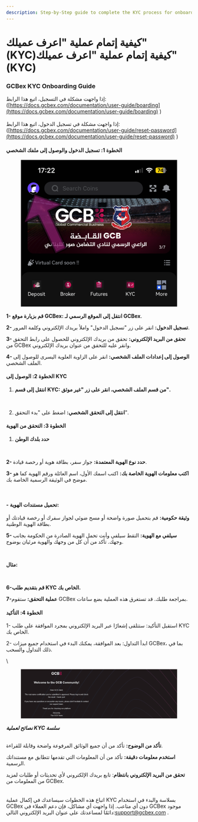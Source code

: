 ```yaml
---
description: Step-by-Step guide to complete the KYC process for onboarding to GCBex
---
```


# كيفية إتمام عملية "اعرف عميلك" (KYC)كيفية إتمام عملية "اعرف عميلك" (KYC)

### GCBex KYC Onboarding Guide

إذا واجهت مشكلة في التسجيل، اتبع هذا الرابط:([https://docs.gcbex.com/documentation/user-guide/boarding](https://docs.gcbex.com/documentation/user-guide/boarding) )\
\
إذا واجهت مشكلة في تسجيل الدخول، اتبع هذا الرابط: ([https://docs.gcbex.com/documentation/user-guide/reset-password](https://docs.gcbex.com/documentation/user-guide/reset-password) )

#### **الخطوة 1: تسجيل الدخول والوصول إلى ملفك الشخصي**

<figure><img src="../../.gitbook/assets/image (2) (2).png" alt="" width="563"><figcaption></figcaption></figure>

**1- قم بزيارة موقع GCBex: انتقل إلى الموقع الرسمي لـ GCBex**.

**2- تسجيل الدخول:** انقر على زر "تسجيل الدخول" واملأ بريدك الإلكتروني وكلمة المرور.

**3- تحقق من البريد الإلكتروني:** تحقق من بريدك الإلكتروني للحصول على رابط التحقق من GCBex وانقر عليه للتحقق من عنوان بريدك الإلكتروني.

**4- الوصول إلى إعدادات الملف الشخصي:** انقر على الزاوية العلوية اليسرى للوصول إلى الملف الشخصي.

#### **الخطوة 2: الوصول إلى KYC**

1. **انتقل إلى قسم KYC: من قسم الملف الشخصي، انقر على زر "غير موثق".**

<figure><img src="https://lh7-rt.googleusercontent.com/docsz/AD_4nXcBu4u2R2cG_LT0yYnCgJ0o0GfuulYinZfxTUXEZHXR6BLGyolMUr_KE8tR4ubsHqIKIwF72JuhW4Tke6kyue5mgJOPhqlGZzzFRMK8H4l3uSnAE2mRrL74qyscItbSvvpg91D8Gw?key=416INEOfKJwKQqmU-nJdNesH" alt=""><figcaption></figcaption></figure>

2. **انتقل إلى التحقق الشخصي:** اضغط على "بدء التحقق".

#### **الخطوة 3: التحقق من الهوية**

1. **حدد بلدك الوطن**

<figure><img src="https://lh7-rt.googleusercontent.com/docsz/AD_4nXfAHi_Eh3HXmdu8yLwWUwDCChOAAf2N_BJlH-3nxS_nJ1u1IJ0x89n127VKiIml2BWkzYWL9dE1gS_Y9Zs7h2YdrvwfmCV-dKPAiK1ubmt-MlpyxXqWZU_m2pSoTOvgoE3z9lAf?key=416INEOfKJwKQqmU-nJdNesH" alt=""><figcaption></figcaption></figure>

**2- حدد نوع الهوية المعتمدة:** جواز سفر، بطاقة هوية أو رخصة قيادة.

**3- اكتب معلومات الهوية الخاصة بك:** اكتب اسمك الأول، اسم العائلة ورقم الهوية كما هو موضح في الوثيقة الرسمية الخاصة بك.

<figure><img src="https://lh7-rt.googleusercontent.com/docsz/AD_4nXcv8eOBAq-k4rYrd82tKJKivg_iXiZAmuObXaGhE7ASAc91IDeo9C0q48ObAZ-JV7peTSgVedgCtCW-LVXiz7KmZMSwS0oIexBfPtsym3CuBgOwCcfXJkm8OuCBwSHdsYHmeu1vmg?key=416INEOfKJwKQqmU-nJdNesH" alt=""><figcaption></figcaption></figure>

#### **- تحميل مستندات الهوية:**

**وثيقة حكومية:** قم بتحميل صورة واضحة أو مسح ضوئي لجواز سفرك أو رخصة قيادتك أو بطاقة الهوية الوطنية.

**5- سيلفي مع الهوية:** التقط سيلفي وأنت تحمل الهوية الصادرة من الحكومة بجانب وجهك. تأكد من أن كل من وجهك والهوية مرئيان بوضوح.

<figure><img src="https://lh7-rt.googleusercontent.com/docsz/AD_4nXeWIZyADj5a_6O3WYdkkiq3vNHQqj0dqtXTvhU-byudCyXwK8wZ7TphgeMR95WA-tvWOt_IScUSxfeRMRmIAsTlP3d7OOz8zlwxIn3GmzNHxezxKVPGS-qcM_HujkhpRBrMuF7rbQ?key=416INEOfKJwKQqmU-nJdNesH" alt=""><figcaption></figcaption></figure>

**مثال:**

<figure><img src="https://lh7-rt.googleusercontent.com/docsz/AD_4nXcxDLmddlwk-663endGh6I8fAdEHYLOLvznJfWWm5UiHaXyw2cs8FH5jOs44N9nNgjgFI_7E09TUENW8AwlieU_sMOimhkuq39a1txuDyS7ze48Om_jcKS8HSAnFzcgpKzGkRz2?key=416INEOfKJwKQqmU-nJdNesH" alt=""><figcaption></figcaption></figure>

**6-قم بتقديم طلب KYC الخاص بك.**

**7-عملية التحقق:** ستقوم GCBex بمراجعة طلبك. قد تستغرق هذه العملية بضع ساعات.

#### **الخطوة 4: التأكيد**

1- استقبل التأكيد: ستتلقى إشعارًا عبر البريد الإلكتروني بمجرد الموافقة على طلب KYC الخاص بك.

2- ابدأ التداول: بعد الموافقة، يمكنك البدء في استخدام جميع ميزات GCBex، بما في ذلك التداول والسحب.

\


<figure><img src="../../.gitbook/assets/Screenshot 2024-10-02 181513.png" alt=""><figcaption></figcaption></figure>

_**نصائح لعملية KYC سلسة**_

\
**تأكد من الوضوح:** تأكد من أن جميع الوثائق المرفوعة واضحة وقابلة للقراءة.

**استخدم معلومات دقيقة:** تأكد من أن المعلومات التي تقدمها تتطابق مع مستنداتك الرسمية.

**تحقق من البريد الإلكتروني بانتظام**: تابع بريدك الإلكتروني لأي تحديثات أو طلبات لمزيد من المعلومات من GCBex.\
\
\
اتباع هذه الخطوات سيساعدك في إكمال عملية KYC بسلاسة والبدء في استخدام GCBex دون أي متاعب. إذا واجهت أي مشاكل، فإن دعم العملاء في GCBex موجود دائمًا لمساعدتك على عنوان البريد الإلكتروني التالي:[support@gcbex.com](mailto:support@gcbex.com) .
